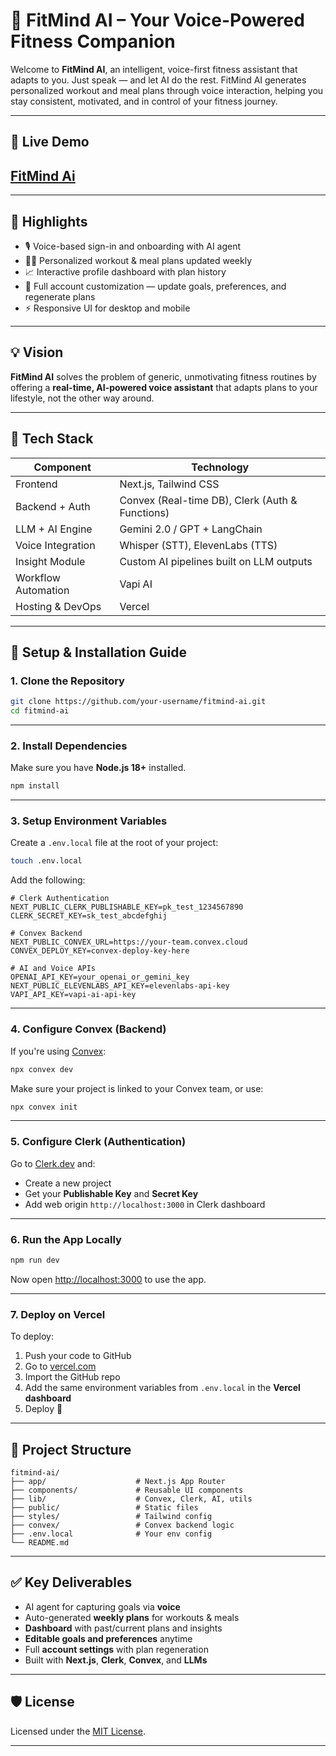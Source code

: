 # 🧠 FitMind AI – Your Voice-Powered Fitness Companion

Welcome to **FitMind AI**, an intelligent, voice-first fitness assistant that adapts to you. Just speak — and let AI do the rest. FitMind AI generates personalized workout and meal plans through voice interaction, helping you stay consistent, motivated, and in control of your fitness journey.

---

## 🚀 Live Demo

## [FitMind Ai](fit-mind-ai.vercel.app)

---

## 🌟 Highlights

- 🎙️ Voice-based sign-in and onboarding with AI agent
- 🏋️‍♂️ Personalized workout & meal plans updated weekly
- 📈 Interactive profile dashboard with plan history
- 🔧 Full account customization — update goals, preferences, and regenerate plans
- ⚡ Responsive UI for desktop and mobile

---

## 💡 Vision

**FitMind AI** solves the problem of generic, unmotivating fitness routines by offering a **real-time, AI-powered voice assistant** that adapts plans to your lifestyle, not the other way around.

---

## 🧱 Tech Stack

| Component           | Technology                                      |
| ------------------- | ----------------------------------------------- |
| Frontend            | Next.js, Tailwind CSS                           |
| Backend + Auth      | Convex (Real-time DB), Clerk (Auth & Functions) |
| LLM + AI Engine     | Gemini 2.0 / GPT + LangChain                    |
| Voice Integration   | Whisper (STT), ElevenLabs (TTS)                 |
| Insight Module      | Custom AI pipelines built on LLM outputs        |
| Workflow Automation | Vapi AI                                         |
| Hosting & DevOps    | Vercel                                          |

---

## 🔧 Setup & Installation Guide

### 1. Clone the Repository

```bash
git clone https://github.com/your-username/fitmind-ai.git
cd fitmind-ai
```

---

### 2. Install Dependencies

Make sure you have **Node.js 18+** installed.

```bash
npm install
```

---

### 3. Setup Environment Variables

Create a `.env.local` file at the root of your project:

```bash
touch .env.local
```

Add the following:

```env
# Clerk Authentication
NEXT_PUBLIC_CLERK_PUBLISHABLE_KEY=pk_test_1234567890
CLERK_SECRET_KEY=sk_test_abcdefghij

# Convex Backend
NEXT_PUBLIC_CONVEX_URL=https://your-team.convex.cloud
CONVEX_DEPLOY_KEY=convex-deploy-key-here

# AI and Voice APIs
OPENAI_API_KEY=your_openai_or_gemini_key
NEXT_PUBLIC_ELEVENLABS_API_KEY=elevenlabs-api-key
VAPI_API_KEY=vapi-ai-api-key
```

---

### 4. Configure Convex (Backend)

If you're using [Convex](https://convex.dev):

```bash
npx convex dev
```

Make sure your project is linked to your Convex team, or use:

```bash
npx convex init
```

---

### 5. Configure Clerk (Authentication)

Go to [Clerk.dev](https://clerk.dev) and:

- Create a new project
- Get your **Publishable Key** and **Secret Key**
- Add web origin `http://localhost:3000` in Clerk dashboard

---

### 6. Run the App Locally

```bash
npm run dev
```

Now open [http://localhost:3000](http://localhost:3000) to use the app.

---

### 7. Deploy on Vercel

To deploy:

1. Push your code to GitHub
2. Go to [vercel.com](https://vercel.com)
3. Import the GitHub repo
4. Add the same environment variables from `.env.local` in the **Vercel dashboard**
5. Deploy 🚀

---

## 📁 Project Structure

```
fitmind-ai/
├── app/                    # Next.js App Router
├── components/             # Reusable UI components
├── lib/                    # Convex, Clerk, AI, utils
├── public/                 # Static files
├── styles/                 # Tailwind config
├── convex/                 # Convex backend logic
├── .env.local              # Your env config
└── README.md
```

---

## ✅ Key Deliverables

- AI agent for capturing goals via **voice**
- Auto-generated **weekly plans** for workouts & meals
- **Dashboard** with past/current plans and insights
- **Editable goals and preferences** anytime
- Full **account settings** with plan regeneration
- Built with **Next.js**, **Clerk**, **Convex**, and **LLMs**

---

## 🛡️ License

Licensed under the [MIT License](LICENSE).

---
